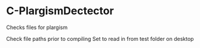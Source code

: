 # C-PlargismDectector
Checks files for plargism


Check file paths prior to compiling
Set to read in from test folder on desktop
